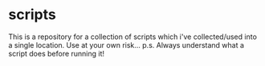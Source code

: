 # scripts
This is a repository for a collection of scripts which i've collected/used into a single location.
Use at your own risk... 
p.s. Always understand what a script does before running it!
